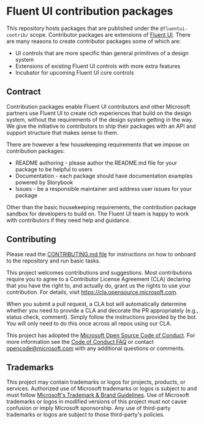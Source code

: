 # Fluent UI contribution packages

This repository hosts packages that are published under the `@fluentui-contrib/` scope. Contributor packages
are extensions of [Fluent UI](https://github.com/microsoft/fluentui). There are many reasons to create contributor
packages some of which are:

* UI controls that are more specific than general primitives of a design system
* Extensions of existing Fluent UI controls with more extra features
* Incubator for upcoming Fluent UI core controls

## Contract

Contribution packages enable Fluent UI contributors and other Microsoft partners
use Fluent UI to create rich experiences that build on the design system, without
the requirements of the design system getting in the way. We give the initiative
to contributors to ship their packages with an API and support structure that makes
sense to them.

There are however a few housekeeping requirements that we impose on contribution packages:

* README authoring - please author the README.md file for your package to be helpful to users
* Documentation - each package should have documentation examples powered by Storybook
* Issues - be a responsible maintainer and address user issues for your package

Other than the basic housekeeping requirements, the contribution package sandbox for developers
to build on. The Fluent UI team is happy to work with contributors if they need help and
guidance.

## Contributing

Please read the [CONTRIBUTING.md file](./CONTRIBUTING.md) for instructions on how to onboard to the repository and
run basic tasks.

This project welcomes contributions and suggestions.  Most contributions require you to agree to a
Contributor License Agreement (CLA) declaring that you have the right to, and actually do, grant us
the rights to use your contribution. For details, visit https://cla.opensource.microsoft.com.

When you submit a pull request, a CLA bot will automatically determine whether you need to provide
a CLA and decorate the PR appropriately (e.g., status check, comment). Simply follow the instructions
provided by the bot. You will only need to do this once across all repos using our CLA.

This project has adopted the [Microsoft Open Source Code of Conduct](https://opensource.microsoft.com/codeofconduct/).
For more information see the [Code of Conduct FAQ](https://opensource.microsoft.com/codeofconduct/faq/) or
contact [opencode@microsoft.com](mailto:opencode@microsoft.com) with any additional questions or comments.

## Trademarks

This project may contain trademarks or logos for projects, products, or services. Authorized use of Microsoft 
trademarks or logos is subject to and must follow 
[Microsoft's Trademark & Brand Guidelines](https://www.microsoft.com/en-us/legal/intellectualproperty/trademarks/usage/general).
Use of Microsoft trademarks or logos in modified versions of this project must not cause confusion or imply Microsoft sponsorship.
Any use of third-party trademarks or logos are subject to those third-party's policies.
